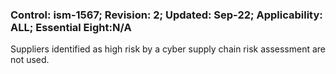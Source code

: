 ### Control: ism-1567; Revision: 2; Updated: Sep-22; Applicability: ALL; Essential Eight:N/A
<p>Suppliers identified as high risk by a cyber supply chain risk assessment are not used.</p>